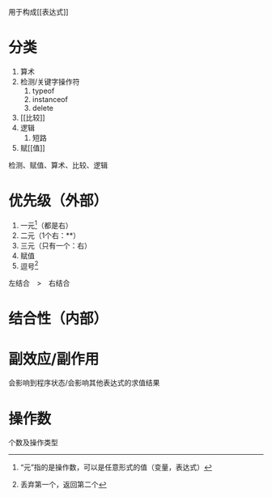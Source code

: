 用于构成[[表达式]]

# 分类
1. 算术
2. 检测/关键字操作符
	1. typeof
	2. instanceof
	3. delete
3. [[比较]]
4. 逻辑
	1. 短路
5. 赋[[值]] 

检测、赋值、算术、比较、逻辑
# 优先级（外部）
1. 一元[^2]（都是右）
2. 二元（1个右：\*\*）
3. 三元（只有一个：右）
4. 赋值
5. 逗号[^1]

左结合　>　右结合
# 结合性（内部）
# 副效应/副作用
会影响到程序状态/会影响其他表达式的求值结果
# 操作数
个数及操作类型

[^1]: 丢弃第一个，返回第二个
[^2]: “元”指的是操作数，可以是任意形式的值（变量，表达式）